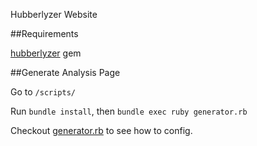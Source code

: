 Hubberlyzer Website

##Requirements

[hubberlyzer](https://github.com/hubberlyzer/hubberlyzer) gem

##Generate Analysis Page

Go to `/scripts/`

Run `bundle install`, then `bundle exec ruby generator.rb`

Checkout [generator.rb](/scripts/generator.rb#L167) to see how to config.